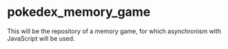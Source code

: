 # pokedex_memory_game
This will be the repository of a memory game, for which asynchronism with JavaScript will be used.
